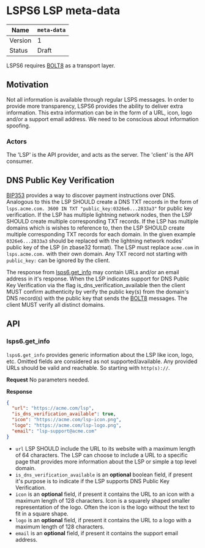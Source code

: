# LSPS6 LSP meta-data

| Name    | `meta-data` |
| ------- |---------------|
| Version | 1             |
| Status  | Draft         |

LSPS6 requires [BOLT8][] as a transport layer.

[BOLT8]: https://github.com/lightning/bolts/blob/master/08-transport.md

## Motivation

Not all information is available through regular LSPS messages.
In order to provide more transparency, LSPS6 provides the ability to deliver extra information.
This extra information can be in the form of a URL, icon, logo and/or a support email address.
We need to be conscious about information spoofing.

### Actors

The 'LSP' is the API provider, and acts as the server.
The 'client' is the API consumer.

## DNS Public Key Verification

[BIP353][] provides a way to discover payment instructions over DNS.
Analogous to this the LSP SHOULD create a DNS TXT records in the form of
`lsps.acme.com. 3600 IN TXT "public_key:0326e6...2833a3"` for public key verification.
If the LSP has multiple lightning network nodes, then the LSP SHOULD create multiple corresponding TXT records.
If the LSP has multiple domains which is wishes to reference to, then the LSP SHOULD create multiple corresponding TXT records for each domain.
In the given example `0326e6...2833a3` should be replaced with the lightning network nodes' public key of the LSP (in zbase32 format).
The LSP must replace `acme.com` in `lsps.acme.com.` with their own domain.
Any TXT record not starting with `public_key:` can be ignored by the client.

The response from [lsps6.get_info](#lsps6get_info) may contain URLs and/or an email address in it's response.
When the LSP indicates support for DNS Public Key Verification via the flag is_dns_verification_available then
the client MUST confirm authenticity by verify the public key(s) from the domain's DNS record(s)
with the public key that sends the [BOLT8][] messages.
The client MUST verify all distinct domains.

[BIP353]: https://github.com/bitcoin/bips/blob/master/bip-0353.mediawiki

## API

### lsps6.get_info

`lsps6.get_info` provides generic information about the LSP like icon, logo, etc. Omitted fields are considered as not supported/available.
Any provided URLs should be valid and reachable. So starting with `http(s)://`.

**Request** No parameters needed.

**Response**

```JSON
{
  "url": "https://acme.com/lsp",
  "is_dns_verification_available": true,
  "icon": "https://acme.com/lsp-icon.png",
  "logo": "https://acme.com/lsp-logo.png",
  "email": "lsp-support@acme.com"
}
```

- `url` LSP SHOULD include the URL to its website with a maximum length of 64 characters.
  The LSP can choose to include a URL to a specific page that provides more information about the LSP or simple a top level domain.
- `is_dns_verification_available` is an **optional** boolean field, if present it's purpose is to indicate if the LSP supports DNS Public Key Verification.
- `icon` is an **optional** field, if present it contains the URL to an icon with a maximum length of 128 characters.
  Icon is a squarely shaped smaller representation of the logo.
  Often the icon is the logo without the text to fit in a square shape.
- `logo` is an **optional** field, if present it contains the URL to a logo with a maximum length of 128 characters.
- `email` is an **optional** field, if present it contains the support email address.
